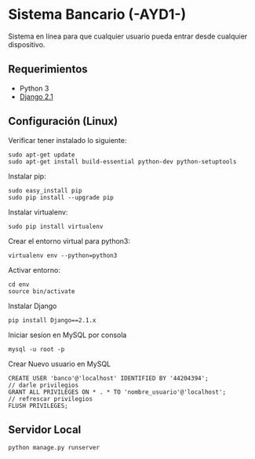 # Sistema Bancario (-AYD1-)

Sistema en línea para que cualquier usuario pueda entrar desde cualquier dispositivo.

Requerimientos
--------------

+ Python 3
+ [Django 2.1](https://docs.djangoproject.com/es/2.1/)

Configuración (Linux)
---------------------

Verificar tener instalado lo siguiente:

    sudo apt-get update
    sudo apt-get install build-essential python-dev python-setuptools

Instalar pip:

    sudo easy_install pip
    sudo pip install --upgrade pip

Instalar virtualenv:

    sudo pip install virtualenv

Crear el entorno virtual para python3:

    virtualenv env --python=python3

Activar entorno:

    cd env
    source bin/activate

Instalar Django

    pip install Django==2.1.x

Iniciar sesion en MySQL por consola

    mysql -u root -p

Crear Nuevo usuario en MySQL

    CREATE USER 'banco'@'localhost' IDENTIFIED BY '44204394';
    // darle privilegios
    GRANT ALL PRIVILEGES ON * . * TO 'nombre_usuario'@'localhost';
    // refrescar privilegios
    FLUSH PRIVILEGES;

Servidor Local
--------------

    python manage.py runserver

